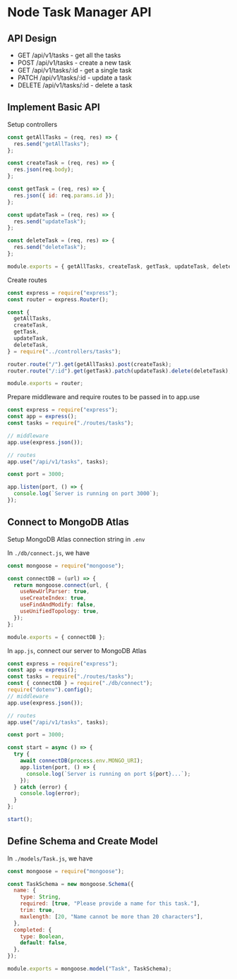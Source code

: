# Node Task Manager API

## API Design

- GET     /api/v1/tasks        - get all the tasks
- POST    /api/v1/tasks        - create a new task
- GET     /api/v1/tasks/:id    - get a single task
- PATCH   /api/v1/tasks/:id    - update a task
- DELETE  /api/v1/tasks/:id    - delete a task

## Implement Basic API

Setup controllers

```js
const getAllTasks = (req, res) => {
  res.send("getAllTasks");
};

const createTask = (req, res) => {
  res.json(req.body);
};

const getTask = (req, res) => {
  res.json({ id: req.params.id });
};

const updateTask = (req, res) => {
  res.send("updateTask");
};

const deleteTask = (req, res) => {
  res.send("deleteTask");
};

module.exports = { getAllTasks, createTask, getTask, updateTask, deleteTask };
```

Create routes

```js
const express = require("express");
const router = express.Router();

const {
  getAllTasks,
  createTask,
  getTask,
  updateTask,
  deleteTask,
} = require("../controllers/tasks");

router.route("/").get(getAllTasks).post(createTask);
router.route("/:id").get(getTask).patch(updateTask).delete(deleteTask);

module.exports = router;
```

Prepare middleware and require routes to be passed in to app.use

```js
const express = require("express");
const app = express();
const tasks = require("./routes/tasks");

// middleware
app.use(express.json());

// routes
app.use("/api/v1/tasks", tasks);

const port = 3000;

app.listen(port, () => {
  console.log(`Server is running on port 3000`);
});
```

## Connect to MongoDB Atlas

Setup MongoDB Atlas connection string in `.env`

In `./db/connect.js`, we have

```js
const mongoose = require("mongoose");

const connectDB = (url) => {
  return mongoose.connect(url, {
    useNewUrlParser: true,
    useCreateIndex: true,
    useFindAndModify: false,
    useUnifiedTopology: true,
  });
};

module.exports = { connectDB };
```

In `app.js`, connect our server to MongoDB Atlas

```js
const express = require("express");
const app = express();
const tasks = require("./routes/tasks");
const { connectDB } = require("./db/connect");
require("dotenv").config();
// middleware
app.use(express.json());

// routes
app.use("/api/v1/tasks", tasks);

const port = 3000;

const start = async () => {
  try {
    await connectDB(process.env.MONGO_URI);
    app.listen(port, () => {
      console.log(`Server is running on port ${port}...`);
    });
  } catch (error) {
    console.log(error);
  }
};

start();
```

## Define Schema and Create Model

In `./models/Task.js`, we have

```js
const mongoose = require("mongoose");

const TaskSchema = new mongoose.Schema({
  name: {
    type: String,
    required: [true, "Please provide a name for this task."],
    trim: true,
    maxlength: [20, "Name cannot be more than 20 characters"],
  },
  completed: {
    type: Boolean,
    default: false,
  },
});

module.exports = mongoose.model("Task", TaskSchema);
```